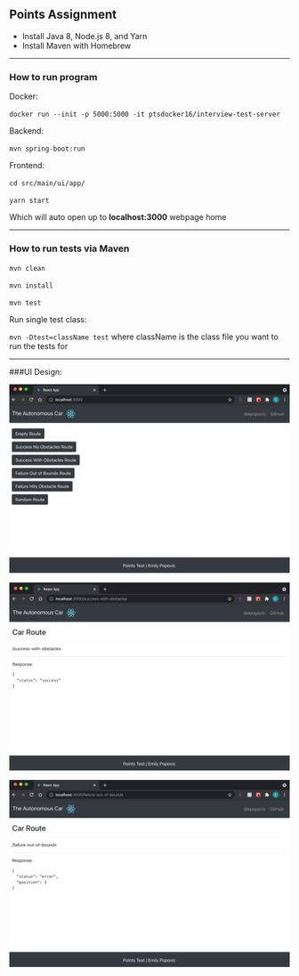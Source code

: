 <h2>Points Assignment</h2>

- Install Java 8, Node.js 8, and Yarn
- Install Maven with Homebrew

<hr>
<h3>How to run program</h3>

Docker:

`docker run --init -p 5000:5000 -it ptsdocker16/interview-test-server`

Backend:

`mvn spring-boot:run`

Frontend:

`cd src/main/ui/app/`

`yarn start`

Which will auto open up to **localhost:3000** webpage home

<hr/>

<h3>How to run tests via Maven</h3>

`mvn clean`

`mvn install`

`mvn test`

Run single test class:

`mvn -Dtest=className test` where className is the class file you want to run the tests for

<hr/>

###UI Design:

![Alt text](src/main/ui/app/public/page1.png?raw=true "Page 1")

![Alt text](src/main/ui/app/public/page2.png?raw=true "Page 2")

![Alt text](src/main/ui/app/public/page3.png?raw=true "Page 3")
